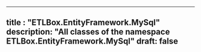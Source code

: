 
---
title : "ETLBox.EntityFramework.MySql"
description: "All classes of the namespace ETLBox.EntityFramework.MySql"
draft: false
---
